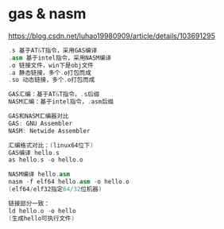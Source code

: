# gas & nasm

https://blog.csdn.net/luhao19980909/article/details/103691295	

```c++
.s 基于AT&T指令，采用GAS编译
.asm 基于intel指令，采用NASM编译
.o 链接文件，win下是obj文件
.a 静态链接，多个.o打包而成
.so 动态链接，多个.o打包而成

GAS汇编：基于AT&T指令，.s后缀
NASM汇编：基于intel指令，.asm后缀
```





```C++
GAS和NASM汇编器对比
GAS: GNU Assembler
NASM: Netwide Assembler

汇编格式对比：(linux64位下)
GAS编译 hello.s
as hello.s -o hello.o

NASM编译 hello.asm
nasm -f elf64 hello.asm -o hello.o
(elf64/elf32指定64/32位机器)

链接部分一致：
ld hello.o -o hello
(生成hello可执行文件)
```

